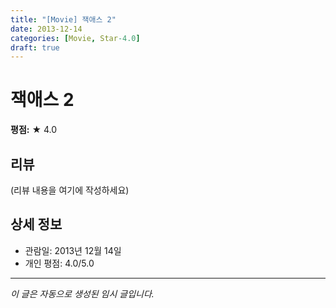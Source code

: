 ```yaml
---
title: "[Movie] 잭애스 2"
date: 2013-12-14
categories: [Movie, Star-4.0]
draft: true
---
```


# 잭애스 2

**평점:** ★ 4.0

## 리뷰

(리뷰 내용을 여기에 작성하세요)

## 상세 정보

- 관람일: 2013년 12월 14일
- 개인 평점: 4.0/5.0

---

*이 글은 자동으로 생성된 임시 글입니다.*

